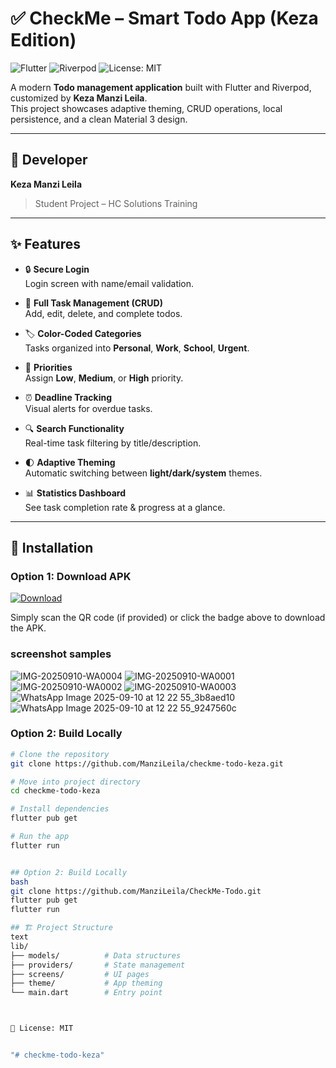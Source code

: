 # ✅ CheckMe – Smart Todo App (Keza Edition)

![Flutter](https://img.shields.io/badge/Flutter-3.x-blue?logo=flutter)
![Riverpod](https://img.shields.io/badge/State%20Management-Riverpod-green)
![License: MIT](https://img.shields.io/badge/License-MIT-yellow.svg)

A modern **Todo management application** built with Flutter and Riverpod, customized by **Keza Manzi Leila**.  
This project showcases adaptive theming, CRUD operations, local persistence, and a clean Material 3 design.  

---

## 👤 Developer
**Keza Manzi Leila**  
> Student Project – HC Solutions Training

---

## ✨ Features

- 🔒 **Secure Login**  
  Login screen with name/email validation.

- 📝 **Full Task Management (CRUD)**  
  Add, edit, delete, and complete todos.

- 🏷️ **Color-Coded Categories**  
  Tasks organized into **Personal**, **Work**, **School**, **Urgent**.

- 🚦 **Priorities**  
  Assign **Low**, **Medium**, or **High** priority.

- ⏰ **Deadline Tracking**  
  Visual alerts for overdue tasks.

- 🔍 **Search Functionality**  
  Real-time task filtering by title/description.

- 🌓 **Adaptive Theming**  
  Automatic switching between **light/dark/system** themes.

- 📊 **Statistics Dashboard**  
  See task completion rate & progress at a glance.

---

## 📲 Installation

### Option 1: Download APK
[![Download](https://img.shields.io/badge/Download-v1.0.0-blue?style=for-the-badge&logo=android)](https://github.com/ManziLeila/checkme-todo-keza/releases/latest/download/app-release.apk)

Simply scan the QR code (if provided) or click the badge above to download the APK.

### screenshot samples 
![IMG-20250910-WA0004](https://github.com/user-attachments/assets/0dd390c7-2805-4ac1-86ca-1bc4cd8728ce)
![IMG-20250910-WA0001](https://github.com/user-attachments/assets/1787c0bc-6238-42da-9815-53d9a6deebe6)
![IMG-20250910-WA0002](https://github.com/user-attachments/assets/d6f9c2df-cc54-46d2-b450-5367d9560313)
![IMG-20250910-WA0003](https://github.com/user-attachments/assets/cfff8423-4330-427d-a1d2-a6f93efc7f4e)
![WhatsApp Image 2025-09-10 at 12 22 55_3b8aed10](https://github.com/user-attachments/assets/e74b1b33-dabf-463e-9a96-a6d224907741)
![WhatsApp Image 2025-09-10 at 12 22 55_9247560c](https://github.com/user-attachments/assets/af6acf93-8b98-427b-9111-ef52ce769a90)


### Option 2: Build Locally
```bash
# Clone the repository
git clone https://github.com/ManziLeila/checkme-todo-keza.git

# Move into project directory
cd checkme-todo-keza

# Install dependencies
flutter pub get

# Run the app
flutter run


## Option 2: Build Locally
bash
git clone https://github.com/ManziLeila/CheckMe-Todo.git
flutter pub get
flutter run

## 🏗 Project Structure
text
lib/
├── models/          # Data structures
├── providers/       # State management  
├── screens/         # UI pages
├── theme/           # App theming
└── main.dart        # Entry point



📜 License: MIT


"# checkme-todo-keza" 
